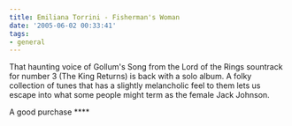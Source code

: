 ```yaml
---
title: Emiliana Torrini - Fisherman's Woman
date: '2005-06-02 00:33:41'
tags:
- general
---
```


That haunting voice of Gollum's Song from the Lord of the Rings sountrack for number 3 (The King Returns) is back with a solo album. A folky collection of tunes that has a slightly melancholic feel to them lets us escape into what some people might term as the female Jack Johnson.

A good purchase ****
